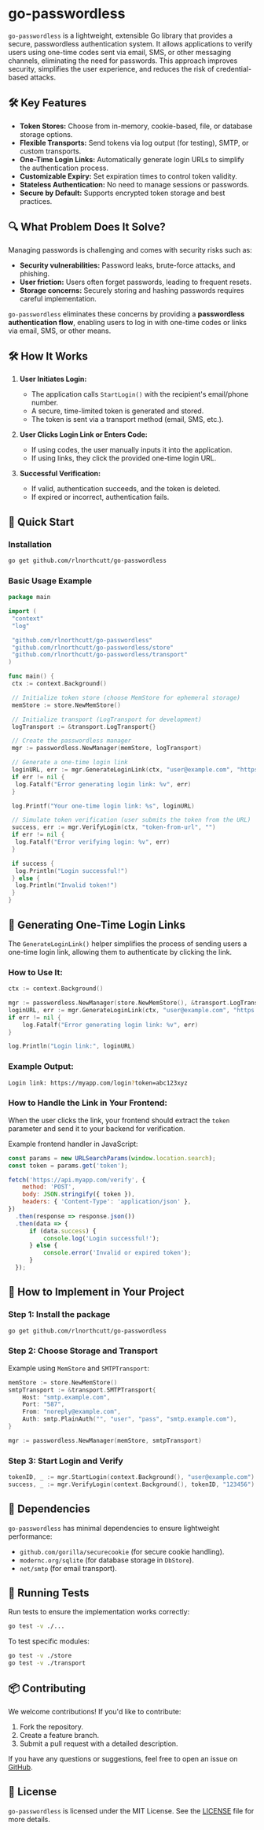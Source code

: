 # **go-passwordless**

`go-passwordless` is a lightweight, extensible Go library that provides a secure, passwordless authentication system. It allows applications to verify users using one-time codes sent via email, SMS, or other messaging channels, eliminating the need for passwords. This approach improves security, simplifies the user experience, and reduces the risk of credential-based attacks.

## **🛠 Key Features**

- **Token Stores:** Choose from in-memory, cookie-based, file, or database storage options.
- **Flexible Transports:** Send tokens via log output (for testing), SMTP, or custom transports.
- **One-Time Login Links:** Automatically generate login URLs to simplify the authentication process.
- **Customizable Expiry:** Set expiration times to control token validity.
- **Stateless Authentication:** No need to manage sessions or passwords.
- **Secure by Default:** Supports encrypted token storage and best practices.

## **🔍 What Problem Does It Solve?**

Managing passwords is challenging and comes with security risks such as:

- **Security vulnerabilities:** Password leaks, brute-force attacks, and phishing.
- **User friction:** Users often forget passwords, leading to frequent resets.
- **Storage concerns:** Securely storing and hashing passwords requires careful implementation.

`go-passwordless` eliminates these concerns by providing a **passwordless authentication flow**, enabling users to log in with one-time codes or links via email, SMS, or other means.

## **🛠 How It Works**

1. **User Initiates Login:**
   - The application calls `StartLogin()` with the recipient's email/phone number.
   - A secure, time-limited token is generated and stored.
   - The token is sent via a transport method (email, SMS, etc.).

2. **User Clicks Login Link or Enters Code:**
   - If using codes, the user manually inputs it into the application.
   - If using links, they click the provided one-time login URL.

3. **Successful Verification:**
   - If valid, authentication succeeds, and the token is deleted.
   - If expired or incorrect, authentication fails.

## **🚀 Quick Start**

### **Installation**

```bash
go get github.com/rlnorthcutt/go-passwordless
```

### **Basic Usage Example**

```go
package main

import (
 "context"
 "log"

 "github.com/rlnorthcutt/go-passwordless"
 "github.com/rlnorthcutt/go-passwordless/store"
 "github.com/rlnorthcutt/go-passwordless/transport"
)

func main() {
 ctx := context.Background()

 // Initialize token store (choose MemStore for ephemeral storage)
 memStore := store.NewMemStore()

 // Initialize transport (LogTransport for development)
 logTransport := &transport.LogTransport{}

 // Create the passwordless manager
 mgr := passwordless.NewManager(memStore, logTransport)

 // Generate a one-time login link
 loginURL, err := mgr.GenerateLoginLink(ctx, "user@example.com", "https://myapp.com/login")
 if err != nil {
  log.Fatalf("Error generating login link: %v", err)
 }

 log.Printf("Your one-time login link: %s", loginURL)

 // Simulate token verification (user submits the token from the URL)
 success, err := mgr.VerifyLogin(ctx, "token-from-url", "")
 if err != nil {
  log.Fatalf("Error verifying login: %v", err)
 }

 if success {
  log.Println("Login successful!")
 } else {
  log.Println("Invalid token!")
 }
}
```

## **🔗 Generating One-Time Login Links**

The `GenerateLoginLink()` helper simplifies the process of sending users a one-time login link, allowing them to authenticate by clicking the link.

### **How to Use It:**

```go
ctx := context.Background()

mgr := passwordless.NewManager(store.NewMemStore(), &transport.LogTransport{})
loginURL, err := mgr.GenerateLoginLink(ctx, "user@example.com", "https://myapp.com/login")
if err != nil {
    log.Fatalf("Error generating login link: %v", err)
}

log.Println("Login link:", loginURL)
```

### **Example Output:**

```bash
Login link: https://myapp.com/login?token=abc123xyz
```

### **How to Handle the Link in Your Frontend:**

When the user clicks the link, your frontend should extract the `token` parameter and send it to your backend for verification.

Example frontend handler in JavaScript:

```javascript
const params = new URLSearchParams(window.location.search);
const token = params.get('token');

fetch('https://api.myapp.com/verify', {
    method: 'POST',
    body: JSON.stringify({ token }),
    headers: { 'Content-Type': 'application/json' },
})
  .then(response => response.json())
  .then(data => {
      if (data.success) {
          console.log('Login successful!');
      } else {
          console.error('Invalid or expired token');
      }
  });
```

## **📖 How to Implement in Your Project**

### **Step 1: Install the package**

```bash
go get github.com/rlnorthcutt/go-passwordless
```

### **Step 2: Choose Storage and Transport**

Example using `MemStore` and `SMTPTransport`:

```go
memStore := store.NewMemStore()
smtpTransport := &transport.SMTPTransport{
    Host: "smtp.example.com",
    Port: "587",
    From: "noreply@example.com",
    Auth: smtp.PlainAuth("", "user", "pass", "smtp.example.com"),
}

mgr := passwordless.NewManager(memStore, smtpTransport)
```

### **Step 3: Start Login and Verify**

```go
tokenID, _ := mgr.StartLogin(context.Background(), "user@example.com")
success, _ := mgr.VerifyLogin(context.Background(), tokenID, "123456")
```

## **🔗 Dependencies**

`go-passwordless` has minimal dependencies to ensure lightweight performance:

- `github.com/gorilla/securecookie` (for secure cookie handling).
- `modernc.org/sqlite` (for database storage in `DbStore`).
- `net/smtp` (for email transport).

## **🧪 Running Tests**

Run tests to ensure the implementation works correctly:

```bash
go test -v ./...
```

To test specific modules:

```bash
go test -v ./store
go test -v ./transport
```

## **📦 Contributing**

We welcome contributions! If you'd like to contribute:

1. Fork the repository.
2. Create a feature branch.
3. Submit a pull request with a detailed description.

If you have any questions or suggestions, feel free to open an issue on [GitHub](https://github.com/rlnorthcutt/go-passwordless/issues).

## **📜 License**

`go-passwordless` is licensed under the MIT License. See the [LICENSE](LICENSE) file for more details.
